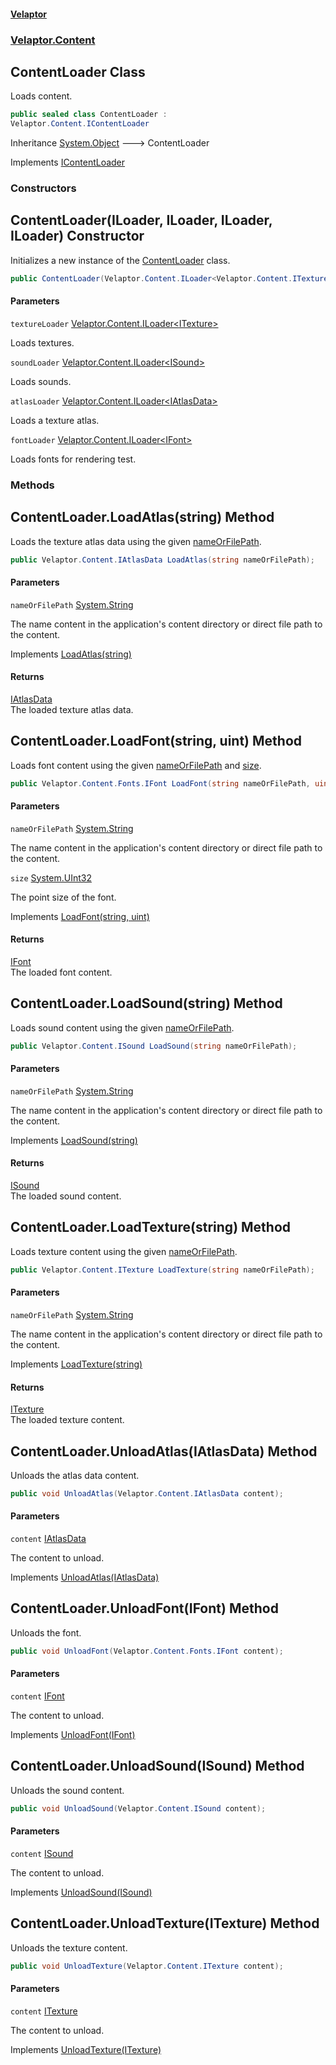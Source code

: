#### [Velaptor](index.md 'index')
### [Velaptor.Content](Velaptor.Content.md 'Velaptor.Content')

## ContentLoader Class

Loads content.

```csharp
public sealed class ContentLoader :
Velaptor.Content.IContentLoader
```

Inheritance [System.Object](https://docs.microsoft.com/en-us/dotnet/api/System.Object 'System.Object') &#129106; ContentLoader

Implements [IContentLoader](Velaptor.Content.IContentLoader.md 'Velaptor.Content.IContentLoader')
### Constructors

<a name='Velaptor.Content.ContentLoader.ContentLoader(Velaptor.Content.ILoader_Velaptor.Content.ITexture_,Velaptor.Content.ILoader_Velaptor.Content.ISound_,Velaptor.Content.ILoader_Velaptor.Content.IAtlasData_,Velaptor.Content.ILoader_Velaptor.Content.Fonts.IFont_)'></a>

## ContentLoader(ILoader<ITexture>, ILoader<ISound>, ILoader<IAtlasData>, ILoader<IFont>) Constructor

Initializes a new instance of the [ContentLoader](Velaptor.Content.ContentLoader.md 'Velaptor.Content.ContentLoader') class.

```csharp
public ContentLoader(Velaptor.Content.ILoader<Velaptor.Content.ITexture> textureLoader, Velaptor.Content.ILoader<Velaptor.Content.ISound> soundLoader, Velaptor.Content.ILoader<Velaptor.Content.IAtlasData> atlasLoader, Velaptor.Content.ILoader<Velaptor.Content.Fonts.IFont> fontLoader);
```
#### Parameters

<a name='Velaptor.Content.ContentLoader.ContentLoader(Velaptor.Content.ILoader_Velaptor.Content.ITexture_,Velaptor.Content.ILoader_Velaptor.Content.ISound_,Velaptor.Content.ILoader_Velaptor.Content.IAtlasData_,Velaptor.Content.ILoader_Velaptor.Content.Fonts.IFont_).textureLoader'></a>

`textureLoader` [Velaptor.Content.ILoader&lt;](Velaptor.Content.ILoader_T_.md 'Velaptor.Content.ILoader<T>')[ITexture](Velaptor.Content.ITexture.md 'Velaptor.Content.ITexture')[&gt;](Velaptor.Content.ILoader_T_.md 'Velaptor.Content.ILoader<T>')

Loads textures.

<a name='Velaptor.Content.ContentLoader.ContentLoader(Velaptor.Content.ILoader_Velaptor.Content.ITexture_,Velaptor.Content.ILoader_Velaptor.Content.ISound_,Velaptor.Content.ILoader_Velaptor.Content.IAtlasData_,Velaptor.Content.ILoader_Velaptor.Content.Fonts.IFont_).soundLoader'></a>

`soundLoader` [Velaptor.Content.ILoader&lt;](Velaptor.Content.ILoader_T_.md 'Velaptor.Content.ILoader<T>')[ISound](Velaptor.Content.ISound.md 'Velaptor.Content.ISound')[&gt;](Velaptor.Content.ILoader_T_.md 'Velaptor.Content.ILoader<T>')

Loads sounds.

<a name='Velaptor.Content.ContentLoader.ContentLoader(Velaptor.Content.ILoader_Velaptor.Content.ITexture_,Velaptor.Content.ILoader_Velaptor.Content.ISound_,Velaptor.Content.ILoader_Velaptor.Content.IAtlasData_,Velaptor.Content.ILoader_Velaptor.Content.Fonts.IFont_).atlasLoader'></a>

`atlasLoader` [Velaptor.Content.ILoader&lt;](Velaptor.Content.ILoader_T_.md 'Velaptor.Content.ILoader<T>')[IAtlasData](Velaptor.Content.IAtlasData.md 'Velaptor.Content.IAtlasData')[&gt;](Velaptor.Content.ILoader_T_.md 'Velaptor.Content.ILoader<T>')

Loads a texture atlas.

<a name='Velaptor.Content.ContentLoader.ContentLoader(Velaptor.Content.ILoader_Velaptor.Content.ITexture_,Velaptor.Content.ILoader_Velaptor.Content.ISound_,Velaptor.Content.ILoader_Velaptor.Content.IAtlasData_,Velaptor.Content.ILoader_Velaptor.Content.Fonts.IFont_).fontLoader'></a>

`fontLoader` [Velaptor.Content.ILoader&lt;](Velaptor.Content.ILoader_T_.md 'Velaptor.Content.ILoader<T>')[IFont](Velaptor.Content.Fonts.IFont.md 'Velaptor.Content.Fonts.IFont')[&gt;](Velaptor.Content.ILoader_T_.md 'Velaptor.Content.ILoader<T>')

Loads fonts for rendering test.
### Methods

<a name='Velaptor.Content.ContentLoader.LoadAtlas(string)'></a>

## ContentLoader.LoadAtlas(string) Method

Loads the texture atlas data using the given [nameOrFilePath](Velaptor.Content.ContentLoader.md#Velaptor.Content.ContentLoader.LoadAtlas(string).nameOrFilePath 'Velaptor.Content.ContentLoader.LoadAtlas(string).nameOrFilePath').

```csharp
public Velaptor.Content.IAtlasData LoadAtlas(string nameOrFilePath);
```
#### Parameters

<a name='Velaptor.Content.ContentLoader.LoadAtlas(string).nameOrFilePath'></a>

`nameOrFilePath` [System.String](https://docs.microsoft.com/en-us/dotnet/api/System.String 'System.String')

The name content in the application's content directory or direct file path to the content.

Implements [LoadAtlas(string)](Velaptor.Content.IContentLoader.md#Velaptor.Content.IContentLoader.LoadAtlas(string) 'Velaptor.Content.IContentLoader.LoadAtlas(string)')

#### Returns
[IAtlasData](Velaptor.Content.IAtlasData.md 'Velaptor.Content.IAtlasData')  
The loaded texture atlas data.

<a name='Velaptor.Content.ContentLoader.LoadFont(string,uint)'></a>

## ContentLoader.LoadFont(string, uint) Method

Loads font content using the given [nameOrFilePath](Velaptor.Content.ContentLoader.md#Velaptor.Content.ContentLoader.LoadFont(string,uint).nameOrFilePath 'Velaptor.Content.ContentLoader.LoadFont(string, uint).nameOrFilePath') and [size](Velaptor.Content.ContentLoader.md#Velaptor.Content.ContentLoader.LoadFont(string,uint).size 'Velaptor.Content.ContentLoader.LoadFont(string, uint).size').

```csharp
public Velaptor.Content.Fonts.IFont LoadFont(string nameOrFilePath, uint size);
```
#### Parameters

<a name='Velaptor.Content.ContentLoader.LoadFont(string,uint).nameOrFilePath'></a>

`nameOrFilePath` [System.String](https://docs.microsoft.com/en-us/dotnet/api/System.String 'System.String')

The name content in the application's content directory or direct file path to the content.

<a name='Velaptor.Content.ContentLoader.LoadFont(string,uint).size'></a>

`size` [System.UInt32](https://docs.microsoft.com/en-us/dotnet/api/System.UInt32 'System.UInt32')

The point size of the font.

Implements [LoadFont(string, uint)](Velaptor.Content.IContentLoader.md#Velaptor.Content.IContentLoader.LoadFont(string,uint) 'Velaptor.Content.IContentLoader.LoadFont(string, uint)')

#### Returns
[IFont](Velaptor.Content.Fonts.IFont.md 'Velaptor.Content.Fonts.IFont')  
The loaded font content.

<a name='Velaptor.Content.ContentLoader.LoadSound(string)'></a>

## ContentLoader.LoadSound(string) Method

Loads sound content using the given [nameOrFilePath](Velaptor.Content.ContentLoader.md#Velaptor.Content.ContentLoader.LoadSound(string).nameOrFilePath 'Velaptor.Content.ContentLoader.LoadSound(string).nameOrFilePath').

```csharp
public Velaptor.Content.ISound LoadSound(string nameOrFilePath);
```
#### Parameters

<a name='Velaptor.Content.ContentLoader.LoadSound(string).nameOrFilePath'></a>

`nameOrFilePath` [System.String](https://docs.microsoft.com/en-us/dotnet/api/System.String 'System.String')

The name content in the application's content directory or direct file path to the content.

Implements [LoadSound(string)](Velaptor.Content.IContentLoader.md#Velaptor.Content.IContentLoader.LoadSound(string) 'Velaptor.Content.IContentLoader.LoadSound(string)')

#### Returns
[ISound](Velaptor.Content.ISound.md 'Velaptor.Content.ISound')  
The loaded sound content.

<a name='Velaptor.Content.ContentLoader.LoadTexture(string)'></a>

## ContentLoader.LoadTexture(string) Method

Loads texture content using the given [nameOrFilePath](Velaptor.Content.ContentLoader.md#Velaptor.Content.ContentLoader.LoadTexture(string).nameOrFilePath 'Velaptor.Content.ContentLoader.LoadTexture(string).nameOrFilePath').

```csharp
public Velaptor.Content.ITexture LoadTexture(string nameOrFilePath);
```
#### Parameters

<a name='Velaptor.Content.ContentLoader.LoadTexture(string).nameOrFilePath'></a>

`nameOrFilePath` [System.String](https://docs.microsoft.com/en-us/dotnet/api/System.String 'System.String')

The name content in the application's content directory or direct file path to the content.

Implements [LoadTexture(string)](Velaptor.Content.IContentLoader.md#Velaptor.Content.IContentLoader.LoadTexture(string) 'Velaptor.Content.IContentLoader.LoadTexture(string)')

#### Returns
[ITexture](Velaptor.Content.ITexture.md 'Velaptor.Content.ITexture')  
The loaded texture content.

<a name='Velaptor.Content.ContentLoader.UnloadAtlas(Velaptor.Content.IAtlasData)'></a>

## ContentLoader.UnloadAtlas(IAtlasData) Method

Unloads the atlas data content.

```csharp
public void UnloadAtlas(Velaptor.Content.IAtlasData content);
```
#### Parameters

<a name='Velaptor.Content.ContentLoader.UnloadAtlas(Velaptor.Content.IAtlasData).content'></a>

`content` [IAtlasData](Velaptor.Content.IAtlasData.md 'Velaptor.Content.IAtlasData')

The content to unload.

Implements [UnloadAtlas(IAtlasData)](Velaptor.Content.IContentLoader.md#Velaptor.Content.IContentLoader.UnloadAtlas(Velaptor.Content.IAtlasData) 'Velaptor.Content.IContentLoader.UnloadAtlas(Velaptor.Content.IAtlasData)')

<a name='Velaptor.Content.ContentLoader.UnloadFont(Velaptor.Content.Fonts.IFont)'></a>

## ContentLoader.UnloadFont(IFont) Method

Unloads the font.

```csharp
public void UnloadFont(Velaptor.Content.Fonts.IFont content);
```
#### Parameters

<a name='Velaptor.Content.ContentLoader.UnloadFont(Velaptor.Content.Fonts.IFont).content'></a>

`content` [IFont](Velaptor.Content.Fonts.IFont.md 'Velaptor.Content.Fonts.IFont')

The content to unload.

Implements [UnloadFont(IFont)](Velaptor.Content.IContentLoader.md#Velaptor.Content.IContentLoader.UnloadFont(Velaptor.Content.Fonts.IFont) 'Velaptor.Content.IContentLoader.UnloadFont(Velaptor.Content.Fonts.IFont)')

<a name='Velaptor.Content.ContentLoader.UnloadSound(Velaptor.Content.ISound)'></a>

## ContentLoader.UnloadSound(ISound) Method

Unloads the sound content.

```csharp
public void UnloadSound(Velaptor.Content.ISound content);
```
#### Parameters

<a name='Velaptor.Content.ContentLoader.UnloadSound(Velaptor.Content.ISound).content'></a>

`content` [ISound](Velaptor.Content.ISound.md 'Velaptor.Content.ISound')

The content to unload.

Implements [UnloadSound(ISound)](Velaptor.Content.IContentLoader.md#Velaptor.Content.IContentLoader.UnloadSound(Velaptor.Content.ISound) 'Velaptor.Content.IContentLoader.UnloadSound(Velaptor.Content.ISound)')

<a name='Velaptor.Content.ContentLoader.UnloadTexture(Velaptor.Content.ITexture)'></a>

## ContentLoader.UnloadTexture(ITexture) Method

Unloads the texture content.

```csharp
public void UnloadTexture(Velaptor.Content.ITexture content);
```
#### Parameters

<a name='Velaptor.Content.ContentLoader.UnloadTexture(Velaptor.Content.ITexture).content'></a>

`content` [ITexture](Velaptor.Content.ITexture.md 'Velaptor.Content.ITexture')

The content to unload.

Implements [UnloadTexture(ITexture)](Velaptor.Content.IContentLoader.md#Velaptor.Content.IContentLoader.UnloadTexture(Velaptor.Content.ITexture) 'Velaptor.Content.IContentLoader.UnloadTexture(Velaptor.Content.ITexture)')